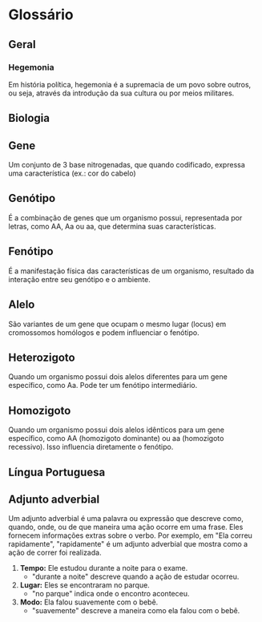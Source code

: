 # Glossário
## Geral
### Hegemonia
Em história política, hegemonia é a supremacia de um povo sobre outros, ou seja, através da introdução da sua cultura ou por meios militares.
## Biologia
## Gene
Um conjunto de 3 base nitrogenadas, que quando codificado, expressa uma característica (ex.: cor do cabelo)
## Genótipo
É a combinação de genes que um organismo possui, representada por letras, como AA, Aa ou aa, que determina suas características.

## Fenótipo
É a manifestação física das características de um organismo, resultado da interação entre seu genótipo e o ambiente.
## Alelo
São variantes de um gene que ocupam o mesmo lugar (locus) em cromossomos homólogos e podem influenciar o fenótipo.

## Heterozigoto
Quando um organismo possui dois alelos diferentes para um gene específico, como Aa. Pode ter um fenótipo intermediário.

## Homozigoto
Quando um organismo possui dois alelos idênticos para um gene específico, como AA (homozigoto dominante) ou aa (homozigoto recessivo). Isso influencia diretamente o fenótipo.
## Língua Portuguesa
## Adjunto adverbial
Um adjunto adverbial é uma palavra ou expressão que descreve como, quando, onde, ou de que maneira uma ação ocorre em uma frase. Eles fornecem informações extras sobre o verbo. Por exemplo, em "Ela correu rapidamente", "rapidamente" é um adjunto adverbial que mostra como a ação de correr foi realizada.
1. **Tempo:** Ele estudou durante a noite para o exame.
    - "durante a noite" descreve quando a ação de estudar ocorreu.
2. **Lugar:** Eles se encontraram no parque.
    - "no parque" indica onde o encontro aconteceu.
3. **Modo:** Ela falou suavemente com o bebê.
    - "suavemente" descreve a maneira como ela falou com o bebê.
